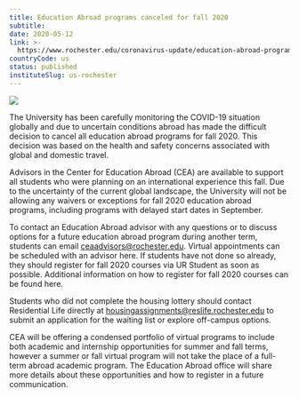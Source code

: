 ```yaml
---
title: Education Abroad programs canceled for fall 2020
subtitle: 
date: 2020-05-12
link: >-
  https://www.rochester.edu/coronavirus-update/education-abroad-programs-canceled-for-fall-2020/
countryCode: us
status: published
instituteSlug: us-rochester
---
```

![](https://www.rochester.edu/coronavirus-update/wp-content/uploads/2020/03/coronavirus-covid19-updates-and-resources-3-1200x630.png)

The University has been carefully monitoring the COVID-19 situation globally and due to uncertain conditions abroad has made the difficult decision to cancel all education abroad programs for fall 2020. This decision was based on the health and safety concerns associated with global and domestic travel.

Advisors in the Center for Education Abroad (CEA) are available to support all students who were planning on an international experience this fall. Due to the uncertainty of the current global landscape, the University will not be allowing any waivers or exceptions for fall 2020 education abroad programs, including programs with delayed start dates in September.

To contact an Education Abroad advisor with any questions or to discuss options for a future education abroad program during another term, students can email ceaadvisors@rochester.edu. Virtual appointments can be scheduled with an advisor here. If students have not done so already, they should register for fall 2020 courses via UR Student as soon as possible. Additional information on how to register for fall 2020 courses can be found here.

Students who did not complete the housing lottery should contact Residential Life directly at housingassignments@reslife.rochester.edu to submit an application for the waiting list or explore off-campus options.

CEA will be offering a condensed portfolio of virtual programs to include both academic and internship opportunities for summer and fall terms, however a summer or fall virtual program will not take the place of a full-term abroad academic program. The Education Abroad office will share more details about these opportunities and how to register in a future communication.